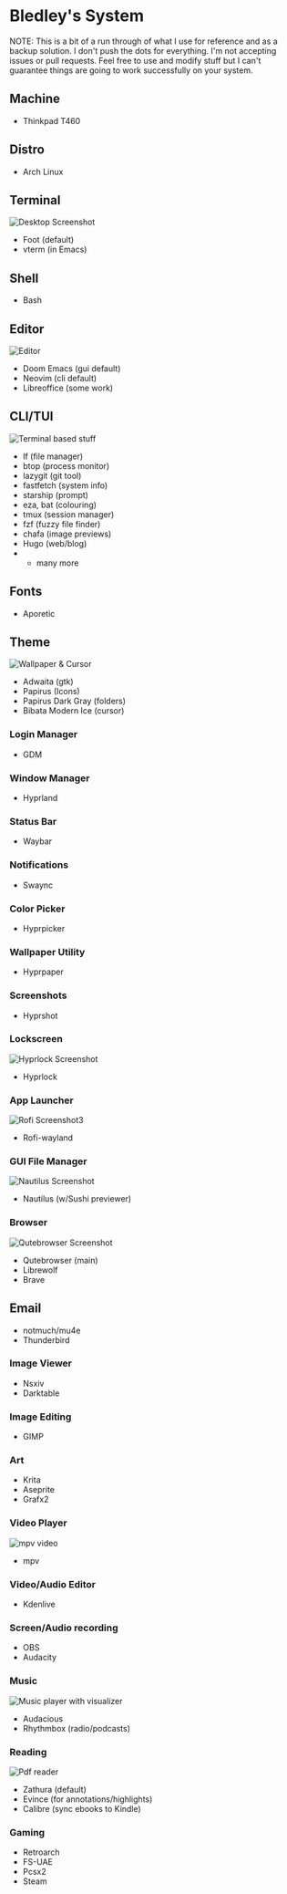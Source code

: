 # Bledley's System

NOTE: This is a bit of a run through of what I use for reference and as a backup solution. I don't push the dots for everything. I'm not accepting issues or pull requests. Feel free to use and modify stuff but I can't guarantee things are going to work successfully on your system.

## Machine
- Thinkpad T460

## Distro
- Arch Linux

## Terminal

![Desktop Screenshot](/assets/Screenshot1.jpg?raw=true "Foot terminal")

- Foot (default)
- vterm (in Emacs)

## Shell
- Bash

## Editor

![Editor](/assets/Screenshot8.jpg?raw=true "Doom Emacs")

- Doom Emacs (gui default)
- Neovim (cli default)
- Libreoffice (some work)

## CLI/TUI

![Terminal based stuff](/assets/Screenshot4.jpg?raw=true "lf file manager")

- lf (file manager)
- btop (process monitor)
- lazygit (git tool)
- fastfetch (system info)
- starship (prompt)
- eza, bat (colouring)
- tmux (session manager)
- fzf (fuzzy file finder)
- chafa (image previews)
- Hugo (web/blog)
- + many more

## Fonts
- Aporetic 

## Theme

![Wallpaper & Cursor](/assets/Screenshot2.jpg?raw=true "Screenshot2")

- Adwaita (gtk)
- Papirus (Icons)
- Papirus Dark Gray (folders)
- Bibata Modern Ice (cursor)

### Login Manager
- GDM

### Window Manager
- Hyprland

### Status Bar
- Waybar

### Notifications
- Swaync

### Color Picker
- Hyprpicker

### Wallpaper Utility
- Hyprpaper

### Screenshots
- Hyprshot

### Lockscreen

![Hyprlock Screenshot](/assets/hyprlock-shot.jpg?raw=true "Hyprlock")

- Hyprlock

### App Launcher

![Rofi Screenshot3](/assets/Screenshot3.jpg?raw=true "Rofi Wayland (Launcher)")

- Rofi-wayland

### GUI File Manager

![Nautilus Screenshot](/assets/Screenshot6.jpg?raw=true "Nautilus File Manager")

- Nautilus (w/Sushi previewer)

### Browser

![Qutebrowser Screenshot](/assets/qutebrowser-shot.jpg?raw=true "Qutebrowser")

- Qutebrowser (main)
- Librewolf 
- Brave

## Email
- notmuch/mu4e
- Thunderbird

### Image Viewer
- Nsxiv
- Darktable

### Image Editing
- GIMP

### Art
- Krita
- Aseprite
- Grafx2

### Video Player

![mpv video](/assets/.jpg?raw=true "Screenshot7")

- mpv

### Video/Audio Editor
- Kdenlive

### Screen/Audio recording
- OBS
- Audacity

### Music 

![Music player with visualizer](/assets/.jpg?raw=true "Screenshot5")

- Audacious
- Rhythmbox (radio/podcasts)


### Reading

![Pdf reader](/assets/.jpg?raw=true "Screenshot9")

- Zathura (default)
- Evince (for annotations/highlights)
- Calibre (sync ebooks to Kindle)

### Gaming
- Retroarch
- FS-UAE
- Pcsx2
- Steam
